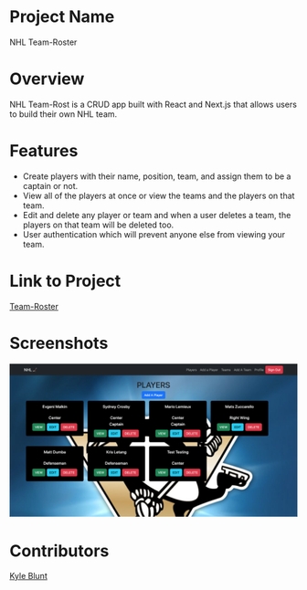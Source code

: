# Project Name
NHL Team-Roster

# Overview
NHL Team-Rost is a CRUD app built with React and Next.js that allows users to build their own NHL team.

# Features

- Create players with their name, position, team, and assign them to be a captain or not.
- View all of the players at once or view the teams and the players on that team.
- Edit and delete any player or team and when a user deletes a team, the players on that team will be deleted too.
- User authentication which will prevent anyone else from viewing your team.

# Link to Project
[Team-Roster](https://github.com/Oktiv20/INDIVIDUAL-ASSIGNMENT-Team-Roster)

# Screenshots
![Home Page](https://github.com/Oktiv20/INDIVIDUAL-ASSIGNMENT-Team-Roster/blob/main/image/Players%20View.png)

# Contributors

[Kyle Blunt](https://github.com/Oktiv20/INDIVIDUAL-ASSIGNMENT-Team-Roster)

